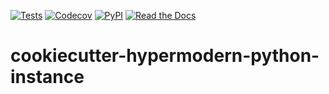 [![Tests](https://github.com/cjolowicz/cookiecutter-hypermodern-python-instance/workflows/Tests/badge.svg)](https://github.com/cjolowicz/cookiecutter-hypermodern-python-instance/actions?workflow=Tests)
[![Codecov](https://codecov.io/gh/cjolowicz/cookiecutter-hypermodern-python-instance/branch/master/graph/badge.svg)](https://codecov.io/gh/cjolowicz/cookiecutter-hypermodern-python-instance)
[![PyPI](https://img.shields.io/pypi/v/cookiecutter-hypermodern-python-instance.svg)](https://pypi.org/project/cookiecutter-hypermodern-python-instance/)
[![Read the Docs](https://readthedocs.org/projects/cookiecutter-hypermodern-python-instance/badge/)](https://cookiecutter-hypermodern-python-instance.readthedocs.io/)

# cookiecutter-hypermodern-python-instance
